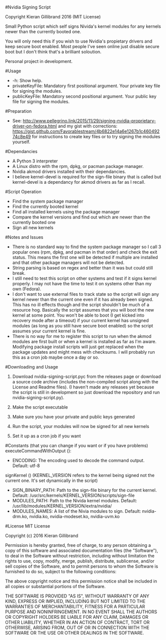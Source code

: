 #Nvidia Signing Script

Copyright Kieran Gillibrand 2016 (MIT License)

Small Python script which self signs Nivida's kernel modules for any kernels newer than the currently booted one.

You will only need this if you wish to use Nvidia's propietary drivers and keep secure boot enabled. Most people I've seen online just disable secure boot but I don't think that's a brilliant soloution.

Personal project in development.

#Usage
- -h: Show help.
- privateKeyFile: Mandatory first positional argument. Your private key file for signing the modules.
- publicKeyFile: Mandatory second positional argument. Your public key file for signing the modules.

#Preparation
- See: http://www.pellegrino.link/2015/11/29/signing-nvidia-proprietary-driver-on-fedora.html and my gist with corrections: https://gist.github.com/Favorablestream/4b6822e14a6e1267b1c46049274c8e49 for instructions to create key files or to try signing the modules yourself.

#Dependancies
- A Python 3 interpreter
- A Linux distro with the rpm, dpkg, or pacman package manager.
- Nvidia akmod drivers installed with their dependancies.
- I believe kernel-devel is required for the sign-file binary that is called but kernel-devel is a dependancy for akmod drivers as far as I recall.

#Script Operation
- Find the system package manager
- Find the currently booted kernel
- Find all installed kernels using the package manager
- Compare the kernel versions and find out which are newer than the currently booted one
- Sign all new kernels

#Notes and Issues
- There is no standard way to find the system package manager so I call 3 popular ones (rpm, dpkg, and pacman in that order) and check the exit status. This means the first one will be detected if multiple are installed and that other package managers will not be detected.
- String parsing is based on regex and better than it was but could still break.
- I still need to test this script on other systems and test if it signs kernel properly. I may not have the time to test it on systems other than my own (Fedora).
- I don't want to use external files to track state so the script will sign any kernel newer than the current one even if it has already been signed. This has no ill effects though and the script shouldn't be much of a resource hog. Basically the script assumes that you will boot the new kernel at some point. You won't be able to boot (I get kicked into recovery mode after a timeout) if your current kernel has unsigned modules (as long as you still have secure boot enabled) so the script assumes your current kernel is fine.
- There is no way for me to register this script to run when the akmod modules are first built or when a kernel is installed as far as I'm aware. Modifying package install scripts will just get replaced when the package updates and might mess with checksums. I will probably run this as a cron job maybe once a day or so.

#Downloading and Usage

1. Download nvidia-signing-script.pyc from the releases page or download a source code archive (includes the non-compiled script along with the License and Readme files). (I haven't made any releases yet because the script is still in development so just download the repository and run nvidia-signing-script.py).

2. Make the script executable

3. Make sure you have your private and public keys generated

4. Run the script, your modules will now be signed for all new kernels

5. Set it up as a cron job if you want

#Constants (that you can change if you want or if you have problems)
executeCommandWithOutput ():
- ENCODING: The encoding used to decode the command output. Default: utf-8

signKernel () (KERNEL_VERSION refers to the kernel being signed not the current one. It's set dynamically in the script)
- SIGN_BINARY_PATH: Path to the sign-file binary for the current kernel. Default: /usr/src/kernels/KERNEL_VERSION/scripts/sign-file
- MODULES_PATH: Path to the Nivida kernel modules. Default: /usr/lib/modules/KERNEL_VERSION/extra/nvidia/
- MODULES_NAMES: A list of the Nivia modules to sign. Default: nvidia-drm.ko, nvidia.ko, nvidia-modeset.ko, nvidia-uvm.ko

#License
MIT License

Copyright (c) 2016 Kieran Gillibrand

Permission is hereby granted, free of charge, to any person obtaining a copy
of this software and associated documentation files (the "Software"), to deal
in the Software without restriction, including without limitation the rights
to use, copy, modify, merge, publish, distribute, sublicense, and/or sell
copies of the Software, and to permit persons to whom the Software is
furnished to do so, subject to the following conditions:

The above copyright notice and this permission notice shall be included in all
copies or substantial portions of the Software.

THE SOFTWARE IS PROVIDED "AS IS", WITHOUT WARRANTY OF ANY KIND, EXPRESS OR
IMPLIED, INCLUDING BUT NOT LIMITED TO THE WARRANTIES OF MERCHANTABILITY,
FITNESS FOR A PARTICULAR PURPOSE AND NONINFRINGEMENT. IN NO EVENT SHALL THE
AUTHORS OR COPYRIGHT HOLDERS BE LIABLE FOR ANY CLAIM, DAMAGES OR OTHER
LIABILITY, WHETHER IN AN ACTION OF CONTRACT, TORT OR OTHERWISE, ARISING FROM,
OUT OF OR IN CONNECTION WITH THE SOFTWARE OR THE USE OR OTHER DEALINGS IN THE
SOFTWARE.
